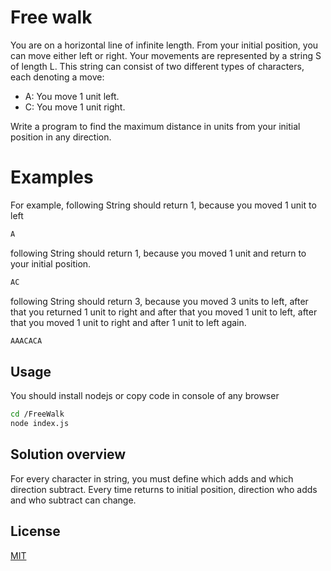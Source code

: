# Free walk

You are on a horizontal line of infinite length. From your initial position, you can move either left or right. Your movements are represented by a string S of length L. This string can consist of two different types of characters, each denoting a move:

- A: You move 1 unit left.
- C: You move 1 unit right.

Write a program to find the maximum distance in units from your initial position in any direction.

# Examples

For example, following String should return 1, because you moved 1 unit to left

```bash
A
```
following String should return 1, because you moved 1 unit and return to your initial position.

```bash
AC
```

following String should return 3, because you moved 3 units to left, after that you returned 1 unit to right and after that you moved 1 unit to left, after that you moved 1 unit to right and after 1 unit to left again.

```bash
AAACACA
```

## Usage

You should install nodejs or copy code in console of any browser

```bash
cd /FreeWalk
node index.js
```

## Solution overview
For every character in string, you must define which adds and which direction subtract. Every time returns to initial position, direction who adds and who subtract can change.

## License
[MIT](https://choosealicense.com/licenses/mit/)